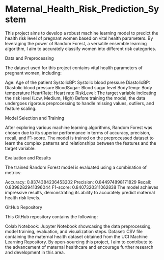# Maternal_Health_Risk_Prediction_System

This project aims to develop a robust machine learning model to predict the health risk level of pregnant women based on vital health parameters. By leveraging the power of Random Forest, a versatile ensemble learning algorithm, I aim to accurately classify women into different risk categories.

Data and Preprocessing

The dataset used for this project contains vital health parameters of pregnant women, including:

Age: Age of the patient
SystolicBP: Systolic blood pressure
DiastolicBP: Diastolic blood pressure
BloodSugar: Blood sugar level
BodyTemp: Body temperature
HeartRate: Heart rate
RiskLevel: The target variable indicating the risk level (Low, Medium, High)
Before training the model, the data undergoes rigorous preprocessing to handle missing values, outliers, and feature scaling.

Model Selection and Training

After exploring various machine learning algorithms, Random Forest was chosen due to its superior performance in terms of accuracy, precision, recall, and F1-score. The model is trained on the preprocessed dataset to learn the complex patterns and relationships between the features and the target variable.

Evaluation and Results

The trained Random Forest model is evaluated using a combination of metrics:

Accuracy: 0.8374384236453202
Precision: 0.844974898171829
Recall: 0.8398282941396044
F1-score: 0.8407320311062838
The model achieves impressive results, demonstrating its ability to accurately predict maternal health risk levels.

GitHub Repository

This GitHub repository contains the following:

Colab Notebook: Jupyter Notebook showcasing the data preprocessing, model training, evaluation, and visualization steps.
Dataset: CSV file containing the maternal health dataset obtained from the UCI Machine Learning Repository.
By open-sourcing this project, I aim to contribute to the advancement of maternal healthcare and encourage further research and development in this area.
